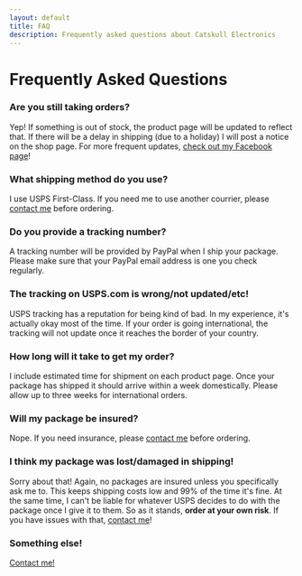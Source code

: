 ```yaml
---
layout: default
title: FAQ
description: Frequently asked questions about Catskull Electronics
---
```

# Frequently Asked Questions

### Are you still taking orders?

Yep! If something is out of stock, the product page will be updated to reflect that. If there will be a delay in shipping (due to a holiday) I will post a notice on the shop page. For more frequent updates, [check out my Facebook page](https://www.facebook.com/catskullelectronics)!

### What shipping method do you use?

I use USPS First-Class. If you need me to use another courrier, please [contact me](mailto:bro@catskull.net) before ordering.

### Do you provide a tracking number?

A tracking number will be provided by PayPal when I ship your package. Please make sure that your PayPal email address is one you check regularly.

### The tracking on USPS.com is wrong/not updated/etc!

USPS tracking has a reputation for being kind of bad. In my experience, it's actually okay most of the time. If your order is going international, the tracking will not update once it reaches the border of your country.

### How long will it take to get my order?

I include estimated time for shipment on each product page. Once your package has shipped it should arrive within a week domestically. Please allow up to three weeks for international orders.

### Will my package be insured?

Nope. If you need insurance, please [contact me](mailto:bro@catskull.net) before ordering.

### I think my package was lost/damaged in shipping!

Sorry about that! Again, no packages are insured unless you specifically ask me to. This keeps shipping costs low and 99% of the time it's fine. At the same time, I can't be liable for whatever USPS decides to do with the package once I give it to them. So as it stands, **order at your own risk**. If you have issues with that, [contact me](mailto:bro@catskull.net)!

### Something else!

[Contact me!](mailto:bro@catskull.net)